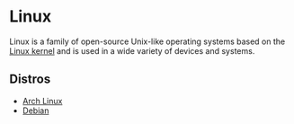 # Linux

Linux is a family of open-source Unix-like operating systems based on the [Linux kernel](linux/kernel.md) and is used in a wide variety of devices and systems.

## Distros

- [Arch Linux](arch_linux/)
- [Debian](debian/)